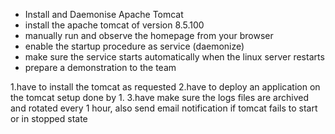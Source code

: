 - Install and Daemonise Apache Tomcat
- install the apache tomcat of version 8.5.100
- manually run and observe the homepage from your browser
- enable the startup procedure as service (daemonize)
- make sure the service starts automatically when the linux server restarts
- prepare a demonstration to the team

1.have to install the tomcat as requested
2.have to deploy an application on the tomcat setup done by 1.
3.have make sure the logs files are archived and rotated every 1 hour, also send email notification if tomcat fails to start or in stopped state
